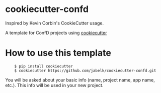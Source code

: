 # cookiecutter-confd

Inspired by Kevin Corbin's CookieCutter usage.

A template for ConfD projects using [cookiecutter](https://github.com/audreyr/cookiecutter)


# How to use this template

```
    $ pip install cookiecutter
    $ cookiecutter https://github.com/jabelk/cookiecutter-confd.git
```

You will be asked about your basic info (name, project name, app name, etc.). This info will be used in your new project.

